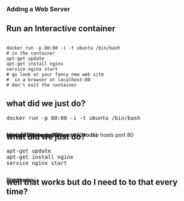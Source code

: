 <section>
<h3>Adding a Web Server</h3>
</section>

<section>
<h2>Run an Interactive container</h2>
<pre><code data-trim contenteditable>
docker run -p 80:80 -i -t ubuntu /bin/bash
# in the container
apt-get update
apt-get install nginx
service nginx start
# go look at your fancy new web site
#  in a browser at localhost:80
# don't exit the container
</code></pre>
</section>

<section>
<h2>what did we just do?</h2>

<pre>
docker run <span data-fragment-index=1 class="fragment highlight-current-green">-p 80:80</span> <span data-fragment-index=2 class="fragment highlight-current-green">-i</span> <span data-fragment-index=3 class="fragment highlight-current-green">-t</span> <span>ubuntu</span> <span data-fragment-index=4 class="fragment highlight-current-green">/bin/bash</span>
</pre>

<div style='position: absolute;'>
<p class="fragment fade-in-then-out" data-fragment-index=1>
forward the containers port 80 to the hosts port 80
</p>
</div>

<div style='position: absolute;'>
<p class="fragment fade-in-then-out" data-fragment-index=2>
keep STDIN open (interactive mode)
</p>
</div>

<div style='position: absolute;'>
<p class="fragment fade-in-then-out" data-fragment-index=3>
allocate a pseudo TTY
</p>
</div>

<div style='position: absolute;'>
<p class="fragment fade-in-then-out" data-fragment-index=4>
run bash in the container
</p>
</div>

</section>

<section>
<h2>what did we just do?</h2>

<pre>
<span data-fragment-index=1 class="fragment highlight-current-green">apt-get update
apt-get install nginx</span>
<span data-fragment-index=2 class="fragment highlight-current-green">service nginx start</span>
</pre>

<div style='position: absolute;'>
<p class="fragment fade-in-then-out" data-fragment-index=1>
Install nginx
</p>
</div>

<div style='position: absolute;'>
<p class="fragment fade-in-then-out" data-fragment-index=2>
Start nginx
</p>
</div>

</section>

<section>
<h2>well that works but do I need to to that every time?</h2>
</section>
